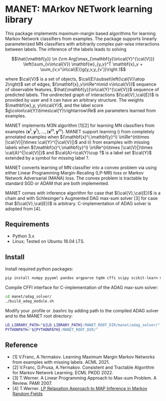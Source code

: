 # MANET: MArkov NETwork learning library

This package implements maximum-margin based algorithms for learning Markov Network classifiers from examples. The package supports linearly parameterized MN classifiers with arbitrarily complex pair-wise interactions between labels. The inference of the labels leads to solving

$$\hat{\mathbf{y}} \in {\rm Arg}\max_{\mathbf{y}\in\cal{Y}^{\cal{V}}} \left(\sum_{v\in\cal{V}} \mathbf{w}_{y_v}^T \mathbf{x}_v + \sum_{v,v'\in\cal{E}}g(y_v,y_{v'})\right )$$

where $\cal{V}$ is a set of objects, $\cal{E}\subset\left(\cal{V}\atop 2\right)$ set of edges, $(\mathbf{x}_v\in\Re^n\mid v\in\cal{V})$ sequence of observable features, $\hat{\mathbf{y}}\in\cal{Y}^{\cal{V}}$ sequence of predicted labels. The undirected graph of interactions $(\cal{V},\cal{E})$ is provided by user and it can have an arbitrary structure. The weights $\mathbf{w}_y, y\in\cal{Y}$, and the label score $g\colon\cal{Y}\times\cal{Y}\rightarrow\Re$ are parameters learned from examples. 

MANET implements M3N algorithm [1][2] for learning MN classifiers from examples $(\mathbf{x}^1,\mathbf{y}^1),\ldots,(\mathbf{x}^m,\mathbf{y}^m)$. MANET support learning i) from completely annotated examples when $(\mathbf{x}^i,\mathbf{y}^i) \in\Re^{n\times |\cal{V}|}\times \cal{Y}^{|\cal{V}|}$ and ii) from examples with missing labels when $(\mathbf{x}^i,\mathbf{y}^i) \in\Re^{n\times |\cal{V}|}\times \cal{A}^{|\cal{V}|}$ and $\cal{A}=\cal{Y}\cup ?$ is a label set $\cal{Y}$ extended by a symbol for missing label $?$. 

MANET converts learning of MN classifier into a convex problem via using either Linear Programming Margin-Recaling (LP-MR) loss or Markov Network Adversarial (MANA) loss. The convex problem is tractable by standard SGD or ADAM that are both implemented. 

MANET comes with inference algorithm for case that $(\cal{V},\cal{E})$ is a chain and with Schlesinger's Augmented DAG max-sum solver [3] for case that $(\cal{V},\cal{E})$ is arbitrary. C-implementation of ADAG solver is adopted from [4].


## Requirements

* Python 3.x
* Linux; Tested on Ubuntu 18.04 LTS.

## Install 

Install required python packages:
```bash
pip install numpy pyyaml pandas argparse tqdm cffi scipy scikit-learn matplotlib
```
Compile CFFI interface for C-implementation of the ADAG max-sum solver:
```bash
cd manet/adag_solver/
./build_adag_module.sh
```
Modify your .profile or .bashrc by adding path to the compiled ADAG solver and to the MANET root directory:

```bash
LD_LIBRARY_PATH="${LD_LIBRARY_PATH}:MANET_ROOT_DIR/manet/adag_solver/"
PYTHONPATH="${PYTHONPATH}:MANET_ROOT_DIR/"
```

## Reference
- [1] V.Franc, A.Yermakov. Learning Maximum Margin Markov Networks from examples with missing labels. ACML 2021. 
- [2] V.Franc, D.Prusa, A.Yermakov. Consistent and Tractable Algorithm for Markov Network Learning. ECML PKDD 2022.
- [3] T.Werner. A Linear Programming Approach to Max-sum Problem. A Review. PAMI 2007.
- [4] T.Werner. [LP Relaxation Approach to MAP Inference in Markov Random Fields](https://cmp.felk.cvut.cz/~werner/software/maxsum/)


